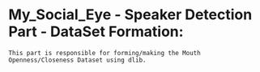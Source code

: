 # My_Social_Eye - Speaker Detection Part - DataSet Formation:

    This part is responsible for forming/making the Mouth Openness/Closeness Dataset using dlib.
